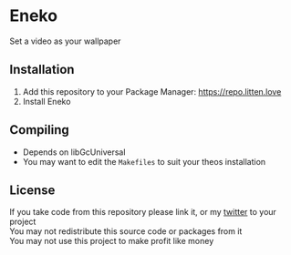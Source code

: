# Eneko
Set a video as your wallpaper

## Installation
1. Add this repository to your Package Manager: https://repo.litten.love
2. Install Eneko

## Compiling
  - Depends on libGcUniversal
  - You may want to edit the `Makefiles` to suit your theos installation

## License
If you take code from this repository please link it, or my [twitter](https://twitter.com/schneelittchen) to your project  
You may not redistribute this source code or packages from it  
You may not use this project to make profit like money
